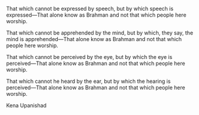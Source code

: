 

That which cannot be expressed by speech, but by which speech is expressed—That alone know as Brahman and not that which people here worship.

That which cannot be apprehended by the mind, but by which, they say, the mind is apprehended—That alone know as Brahman and not that which people here worship.

That which cannot be perceived by the eye, but by which the eye is perceived—That alone know as Brahman and not that which people here worship.

That which cannot he heard by the ear, but by which the hearing is perceived—That alone know as Brahman and not that which people here worship. 

Kena Upanishad
